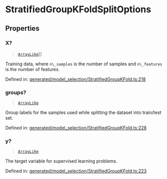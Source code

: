 # StratifiedGroupKFoldSplitOptions

## Properties

### X?

> [`ArrayLike`](../types/ArrayLike.md)[]

Training data, where `n\_samples` is the number of samples and `n\_features` is the number of features.

Defined in:  [generated/model\_selection/StratifiedGroupKFold.ts:218](https://github.com/transitive-bullshit/scikit-learn-ts/blob/122b3c0/packages/sklearn/src/generated/model_selection/StratifiedGroupKFold.ts#L218)

### groups?

> [`ArrayLike`](../types/ArrayLike.md)

Group labels for the samples used while splitting the dataset into train/test set.

Defined in:  [generated/model\_selection/StratifiedGroupKFold.ts:228](https://github.com/transitive-bullshit/scikit-learn-ts/blob/122b3c0/packages/sklearn/src/generated/model_selection/StratifiedGroupKFold.ts#L228)

### y?

> [`ArrayLike`](../types/ArrayLike.md)

The target variable for supervised learning problems.

Defined in:  [generated/model\_selection/StratifiedGroupKFold.ts:223](https://github.com/transitive-bullshit/scikit-learn-ts/blob/122b3c0/packages/sklearn/src/generated/model_selection/StratifiedGroupKFold.ts#L223)
